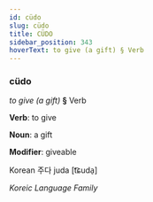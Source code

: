 ```yaml
---
id: cüdo
slug: cüdo
title: CÜDO
sidebar_position: 343
hoverText: to give (a gift) § Verb
---
```


### cüdo

*to give (a gift)* **§** Verb

**Verb**: to give

**Noun**: a gift

**Modifier**: giveable

Korean 주다 juda [t͡ɕuda̠]

*Koreic Language Family*